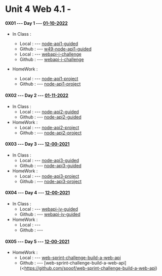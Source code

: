 # Unit 4 Web 4.1 - 


#### 0X01 --- Day 1 --- [01-10-2022](<#>)

* In Class :

	* Local  : --- [node-api1-guided](<../Unit4/Web4.1/Day1/sooof-011022-U4W41D1-node-api1-guided/>)
	* Github : --- [w49-node-api1-guided](<https://github.com/everestsh/sooof-011022-U4W41D1-node-api1-guided>)
	* Local  : --- [webapi-i-challenge](<../Unit4/Web4.1/Day1/webapi-i-challenge/>)
	* Github : --- [webapi-i-challenge](<https://github.com/everestsh/webapi-i-challenge>)
	
* HomeWork :

    * Local  : --- [node-api1-project](<../Unit4/Web4.1/Day1/sooof-011022-U4W41D1-node-api1-project/>)
    * Github : --- [node-api1-project](<https://github.com/everestsh/sooof-011022-U4W41D1-node-api1-project>)
    
#### 0X02 --- Day 2 --- [01-11-2022](<#>)

* In Class :
    * Local  : --- [node-api2-guided](<../Unit4/Web4.1/Day2/sooof-011122-U4W41D2-node-api2-guided/>)
    * Github : --- [node-api2-guided](<https://github.com/everestsh/sooof-011122-U4W41D2-node-api2-guided>)
* HomeWork :
    * Local  : --- [node-api2-project](<../Unit4/Web4.1/Day2/sooof-011122-U4W41D2-node-api2-project/>)
    * Github : --- [node-api2-project](<https://github.com/everestsh/sooof-011122-U4W41D2-node-api2-project>)

#### 0X03 --- Day 3 --- [12-00-2021](<#>)

* In Class :
    * Local  : --- [node-api3-guided](<../Unit4/Web4.1/Day3/sooof-011222-U4W41D3-node-api3-guided>)
    * Github : --- [node-api3-guided](<https://github.com/everestsh/sooof-011222-U4W41D3-node-api3-guided>)
* HomeWork :
    * Local  : --- [node-api3-project](<../Unit4/Web4.1/Day3/sooof-011222-U4W41D3-node-api3-project/>)
    * Github : --- [node-api3-project](<https://github.com/everestsh/sooof-011222-U4W41D3-node-api3-project>)

#### 0X04 --- Day 4 --- [12-00-2021](<#>)

* In Class :
    * Local  : --- [webapi-iv-guided](<#>)
    * Github : --- [webapi-iv-guided](<https://github.com/>)
* HomeWork :
    * Local  : --- [](<#>)
    * Github : --- [](<https://github.com/>)

#### 0X05 --- Day 5 --- [12-00-2021](<#>)

* HomeWork :
    * Local  : --- [web-sprint-challenge-build-a-web-api](<../Unit4/Web4.1/DaySprint/web-sprint-challenge-build-a-web-api/>)
    * Github : --- [web-sprint-challenge-build-a-web-api](<https://github.com/sooof/web-sprint-challenge-build-a-web-api)
